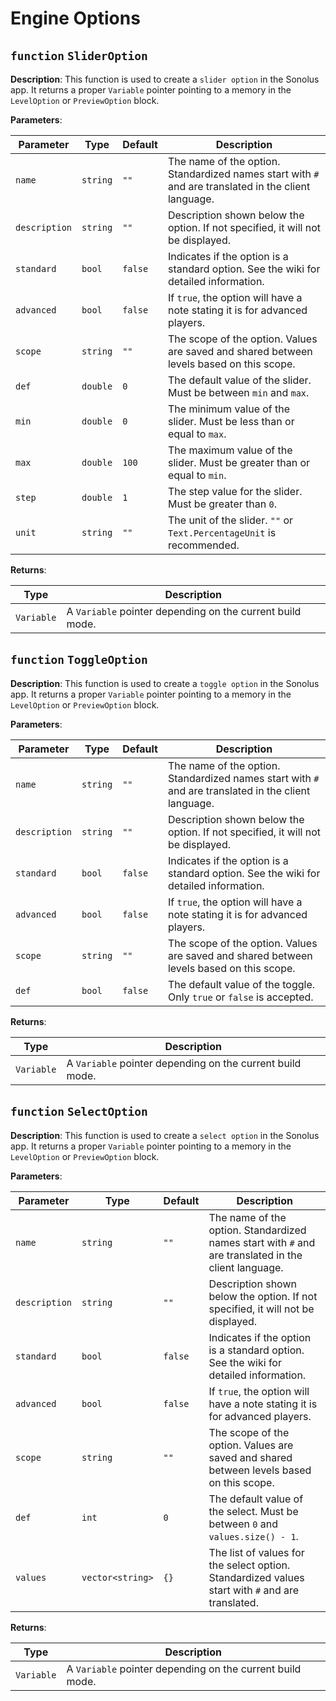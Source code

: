 # Engine Options

## `function` `SliderOption`

**Description**: This function is used to create a `slider option` in the Sonolus app. It returns a proper `Variable` pointer pointing to a memory in the `LevelOption` or `PreviewOption` block.

**Parameters**:

| Parameter     | Type       | Default | Description                                                                                             |
|---------------|------------|---------------|---------------------------------------------------------------------------------------------------------|
| `name`        | `string`   | `""`          | The name of the option. Standardized names start with `#` and are translated in the client language.  |
| `description` | `string`   | `""`          | Description shown below the option. If not specified, it will not be displayed.                         |
| `standard`    | `bool`     | `false`       | Indicates if the option is a standard option. See the wiki for detailed information.                  |
| `advanced`    | `bool`     | `false`       | If `true`, the option will have a note stating it is for advanced players.                            |
| `scope`       | `string`   | `""`          | The scope of the option. Values are saved and shared between levels based on this scope.              |
| `def`         | `double`   | `0`           | The default value of the slider. Must be between `min` and `max`.                                      |
| `min`         | `double`   | `0`           | The minimum value of the slider. Must be less than or equal to `max`.                                 |
| `max`         | `double`   | `100`         | The maximum value of the slider. Must be greater than or equal to `min`.                              |
| `step`        | `double`   | `1`           | The step value for the slider. Must be greater than `0`.                                              |
| `unit`        | `string`   | `""`          | The unit of the slider. `""` or `Text.PercentageUnit` is recommended.                                |

**Returns**:

| Type                  | Description                                                                 |
|------------------------------|-----------------------------------------------------------------------------|
| `Variable` | A `Variable` pointer depending on the current build mode.              |

## `function` `ToggleOption`

**Description**: This function is used to create a `toggle option` in the Sonolus app. It returns a proper `Variable` pointer pointing to a memory in the `LevelOption` or `PreviewOption` block.

**Parameters**:

| Parameter     | Type       | Default | Description                                                                                             |
|---------------|------------|---------------|---------------------------------------------------------------------------------------------------------|
| `name`        | `string`   | `""`          | The name of the option. Standardized names start with `#` and are translated in the client language.  |
| `description` | `string`   | `""`          | Description shown below the option. If not specified, it will not be displayed.                         |
| `standard`    | `bool`     | `false`       | Indicates if the option is a standard option. See the wiki for detailed information.                  |
| `advanced`    | `bool`     | `false`       | If `true`, the option will have a note stating it is for advanced players.                            |
| `scope`       | `string`   | `""`          | The scope of the option. Values are saved and shared between levels based on this scope.              |
| `def`         | `bool`     | `false`       | The default value of the toggle. Only `true` or `false` is accepted.                                  |

**Returns**:

| Type                  | Description                                                                 |
|------------------------------|-----------------------------------------------------------------------------|
| `Variable` | A `Variable` pointer depending on the current build mode.              |

## `function` `SelectOption`

**Description**: This function is used to create a `select option` in the Sonolus app. It returns a proper `Variable` pointer pointing to a memory in the `LevelOption` or `PreviewOption` block.

**Parameters**:

| Parameter     | Type             | Default | Description                                                                                             |
|---------------|------------------|---------------|---------------------------------------------------------------------------------------------------------|
| `name`        | `string`         | `""`          | The name of the option. Standardized names start with `#` and are translated in the client language.  |
| `description` | `string`         | `""`          | Description shown below the option. If not specified, it will not be displayed.                         |
| `standard`    | `bool`           | `false`       | Indicates if the option is a standard option. See the wiki for detailed information.                  |
| `advanced`    | `bool`           | `false`       | If `true`, the option will have a note stating it is for advanced players.                            |
| `scope`       | `string`         | `""`          | The scope of the option. Values are saved and shared between levels based on this scope.              |
| `def`         | `int`            | `0`           | The default value of the select. Must be between `0` and `values.size() - 1`.                         |
| `values`      | `vector<string>` | `{}`          | The list of values for the select option. Standardized values start with `#` and are translated.       |

**Returns**:

| Type                  | Description                                                                 |
|------------------------------|-----------------------------------------------------------------------------|
| `Variable` | A `Variable` pointer depending on the current build mode.              |